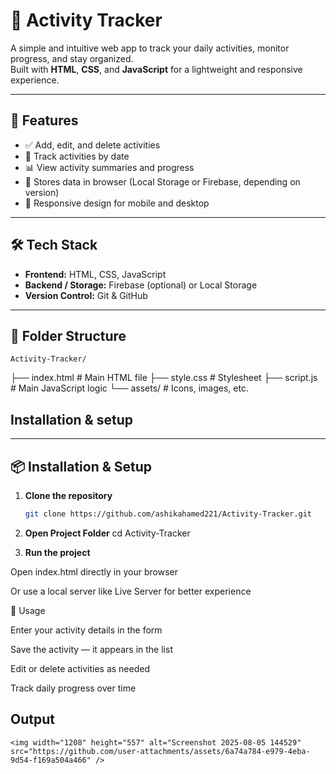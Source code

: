 # 🏃 Activity Tracker

A simple and intuitive web app to track your daily activities, monitor progress, and stay organized.  
Built with **HTML**, **CSS**, and **JavaScript** for a lightweight and responsive experience.

---

## 🚀 Features
- ✅ Add, edit, and delete activities  
- 📅 Track activities by date  
- 📊 View activity summaries and progress  
- 💾 Stores data in browser (Local Storage or Firebase, depending on version)  
- 📱 Responsive design for mobile and desktop  

---

## 🛠 Tech Stack
- **Frontend:** HTML, CSS, JavaScript  
- **Backend / Storage:** Firebase (optional) or Local Storage  
- **Version Control:** Git & GitHub

---

## 📂 Folder Structure

    Activity-Tracker/
├── index.html # Main HTML file
├── style.css # Stylesheet
├── script.js # Main JavaScript logic
└── assets/ # Icons, images, etc.

## Installation & setup

   
---

## 📦 Installation & Setup
1. **Clone the repository**  
   ```bash
   git clone https://github.com/ashikahamed221/Activity-Tracker.git
2. **Open Project Folder**
      cd Activity-Tracker

3. **Run the project**

Open index.html directly in your browser

Or use a local server like Live Server for better experience

🎯 Usage

Enter your activity details in the form

Save the activity — it appears in the list

Edit or delete activities as needed

Track daily progress over time

## Output

    <img width="1208" height="557" alt="Screenshot 2025-08-05 144529" src="https://github.com/user-attachments/assets/6a74a784-e979-4eba-9d54-f169a504a466" />

    
     
